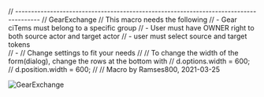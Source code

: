   // --------------------------------------------------------------------------------------
  // GearExchange
  // This macro needs the following
  //  - Gear ciTems must belong to a specific group
  //  - User must have OWNER right to both source actor and target actor
  //  - user must select source and target tokens  
  //  - 
  // Change settings to fit your needs
  // 
  // To change the width of the form(dialog), change the rows at the bottom with
  //   d.options.width = 600;
  //   d.position.width = 600;
  //
  // Macro by Ramses800, 2021-03-25

![GearExchange](https://user-images.githubusercontent.com/81265884/112399263-3a28ba80-8d06-11eb-9b57-2cbd3fb1a11e.gif)

